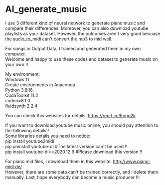 # AI_generate_music  
I use 3 different kind of neural network to generate piano music and compare their differences. Moreover, you can also download youtube playlists as your dataset. However, the outcomes aren't very good becuase the audio_to_midi can't convert the mp3 to mid well.  

For songs in Output Data, I trained and generated them in my own computer.  
Welcome and happy to use these codes and dataset to generate music on your own !!  

My environment:  
Windows 11  
Create environments in Anaconda  
Python 3.8.16  
CudaToolkit 11.2  
cudnn=8.1.0  
fluidsynth 2.2.4  

You can check this websites for details: https://reurl.cc/Eopo2k
  
If you want to download youtube music online, you should pay attention to the following details!!  
Some libraries details you need to notice:  
pip install youtube2midi  
pip uninstall youtube-dl    #The latest version can't be used !!  
pip install youtube-dl==2020.12.9   #Please download this version !!  

For piano mid files, I download them in this website: http://www.piano-midi.de/  
However, there are some data can't be trained correctly, and I delete them manually.
Last, hope everybody can become a music producer !!!
